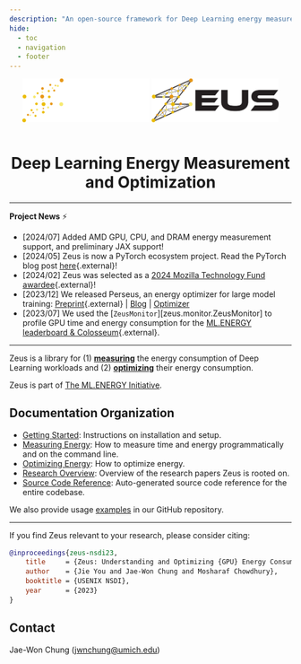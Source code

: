 ```yaml
---
description: "An open-source framework for Deep Learning energy measurement and optimization"
hide:
  - toc
  - navigation
  - footer
---
```

<div align="center">
<img src="assets/img/logo_dark.svg#only-dark" width="45%" alt="Zeus logo" style="margin-bottom: 1em">
<img src="assets/img/logo_light.svg#only-light" width="45%" alt="Zeus logo" style="margin-bottom: 1em">
<h1>Deep Learning Energy Measurement and Optimization</h1>
</div>

---
**Project News** ⚡ 

- \[2024/07\] Added AMD GPU, CPU, and DRAM energy measurement support, and preliminary JAX support!
- \[2024/05\] Zeus is now a PyTorch ecosystem project. Read the PyTorch blog post [here](https://pytorch.org/blog/zeus/){.external}!
- \[2024/02\] Zeus was selected as a [2024 Mozilla Technology Fund awardee](https://foundation.mozilla.org/en/blog/open-source-AI-for-environmental-justice/){.external}!
- \[2023/12\] We released Perseus, an energy optimizer for large model training: [Preprint](https://arxiv.org/abs/2312.06902){.external} | [Blog](research_overview/perseus.md) | [Optimizer](optimize/pipeline_frequency_optimizer.md)
- \[2023/07\] We used the [`ZeusMonitor`][zeus.monitor.ZeusMonitor] to profile GPU time and energy consumption for the [ML.ENERGY leaderboard & Colosseum](https://ml.energy/leaderboard){.external}.
---

Zeus is a library for (1) [**measuring**](measure/index.md) the energy consumption of Deep Learning workloads and (2) [**optimizing**](optimize/index.md) their energy consumption.

Zeus is part of [The ML.ENERGY Initiative](https://ml.energy).

## Documentation Organization

- [Getting Started](getting_started/index.md): Instructions on installation and setup.
- [Measuring Energy](measure/index.md): How to measure time and energy programmatically and on the command line.
- [Optimizing Energy](optimize/index.md): How to optimize energy.
- [Research Overview](research_overview/index.md): Overview of the research papers Zeus is rooted on.
- [Source Code Reference](reference/index.md): Auto-generated source code reference for the entire codebase.

We also provide usage [examples](https://github.com/ml-energy/zeus/tree/master/examples) in our GitHub repository.

---

If you find Zeus relevant to your research, please consider citing:

```bibtex
@inproceedings{zeus-nsdi23,
    title     = {Zeus: Understanding and Optimizing {GPU} Energy Consumption of {DNN} Training},
    author    = {Jie You and Jae-Won Chung and Mosharaf Chowdhury},
    booktitle = {USENIX NSDI},
    year      = {2023}
}
```

## Contact

Jae-Won Chung (jwnchung@umich.edu)
